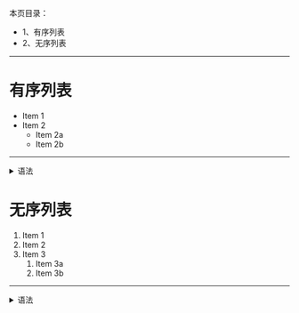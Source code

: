 本页目录：
- 1、有序列表
- 2、无序列表

***

# 有序列表

- Item 1
- Item 2
  - Item 2a
  - Item 2b

***

<details>
<summary>语法</summary>

```
- Item 1
- Item 2
  - Item 2a
  - Item 2b
```

</details>

# 无序列表

1. Item 1
1. Item 2
1. Item 3
   1. Item 3a
   1. Item 3b

***

<details>
<summary>语法</summary>

```
1. Item 1
1. Item 2
1. Item 3
   1. Item 3a
   1. Item 3b
```

</details>
